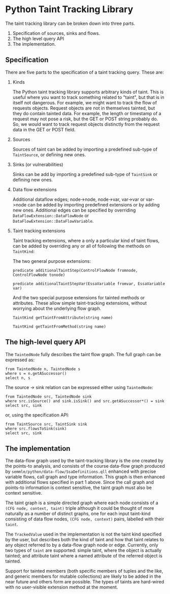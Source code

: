 # Python Taint Tracking Library

The taint tracking library can be broken down into three parts.

1. Specification of sources, sinks and flows.
2. The high level query API
3. The implementation.


## Specification

There are five parts to the specification of a taint tracking query.
These are:

1. Kinds

    The Python taint tracking library supports arbitrary kinds of taint. This is useful where you want to track something related to "taint", but that is in itself not dangerous.
For example, we might want to track the flow of requests objects. Request objects are not in themselves tainted, but they do contain tainted data. For example, the length or timestamp of a request may not pose a risk, but the GET or POST string probably do.
So, we would want to track request objects distinctly from the request data in the GET or POST field.

2. Sources

    Sources of taint can be added by importing a predefined sub-type of `TaintSource`, or defining new ones.

3. Sinks (or vulnerabilities)

    Sinks can be add by importing a predefined sub-type of `TaintSink` or defining new ones.

4. Data flow extensions

    Additional dataflow edges; node->node, node->var, var->var or var->node can be added by importing predefined extensions or by adding new ones. Additional edges can be specified by overriding `DataFlowExtension::DataFlowNode` or `DataFlowExtension::DataFlowVariable`.

5. Taint tracking extensions

    Taint tracking extensions, where a only a particular kind of taint flows, can be added by overriding any or all of following the methods on `TaintKind`:

    The two general purpose extensions:

    `predicate additionalTaintStep(ControlFlowNode fromnode, ControlFlowNode tonode)`

    `predicate additionalTaintStepVar(EssaVariable fromvar, EssaVariable var)`

    And the two special purpose extensions for tainted methods or attributes. These allow simple taint-tracking extensions, without worrying about the underlying flow graph.

    `TaintKind getTaintFromAttribute(string name)`

    `TaintKind getTaintFromMethod(string name)`


## The high-level query API

The `TaintedNode` fully describes the taint flow graph.
The full graph can be expressed as:

```ql
from TaintedNode n, TaintedNode s
where s = n.getASuccessor()
select n, s
```

The source -> sink relation can be expressed either using `TaintedNode`:
```ql
from TaintedNode src, TaintedNode sink
where src.isSource() and sink.isSink() and src.getASuccessor*() = sink
select src, sink
```
or, using the specification API:
```ql
from TaintSource src, TaintSink sink
where src.flowsToSink(sink)
select src, sink
```

## The implementation

The data-flow graph used by the taint-tracking library is the one created by the points-to analysis,
and consists of the course data-flow graph produced by `semmle/python/data-flow/SsaDefinitions.qll`
enhanced with precise variable flows, call graph and type information.
This graph is then enhanced with additional flows specified in part 1 above.
Since the call graph and points-to information is context sensitive, the taint graph must also be context sensitive.

The taint graph is a simple directed graph where each node consists of a
`(CFG node, context, taint)` triple although it could be thought of more naturally
as a number of distinct graphs, one for each input taint-kind consisting of data flow nodes,
`(CFG node, context)` pairs, labelled with their `taint`.

The `TrackedValue` used in the implementation is not the taint kind specified by the user,
but describes both the kind of taint and how that taint relates to any object referred to by a data-flow graph node or edge.
Currently, only two types of `taint` are supported: simple taint, where the object is actually tainted;
and attribute taint where a named attribute of the referred object is tainted.

Support for tainted members (both specific members of tuples and the like,
and generic members for mutable collections) are likely to be added in the near future and others form are possible.
The types of taints are hard-wired with no user-visible extension method at the moment.

